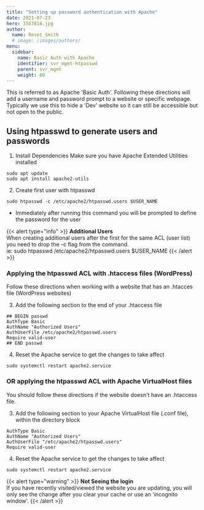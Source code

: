 ```yaml
---
title: "Setting up password authentication with Apache"
date: 2021-07-23
hero: 3567818.jpg
author:
  name: Reset_Smith
  # image: /images/authors/
menu:
  sidebar:
    name: Basic Auth with Apache
    identifier: svr_mgmt-htpasswd
    parent: svr_mgmt
    weight: 60
---
```


This is referred to as Apache 'Basic Auth'. Following these directions will add a username and password prompt to a website or specific webpage. Typically we use this to hide a 'Dev' website so it can still be accessible but not open to the public.

## Using htpasswd to generate users and passwords

1. Install Dependencies
Make sure you have Apache Extended Utilities installed
```
sudo apt update
sudo apt install apache2-utils
```

2. Create first user with htpasswd
```
sudo htpasswd -c /etc/apache2/htpasswd.users $USER_NAME
```
- Immediately after running this command you will be prompted to define the password for the user

{{< alert type="info" >}}
 **Additional Users**\
 When creating additional users after the first for the same ACL (user list) you need to drop the -c flag from the command.\
 ie: sudo htpasswd /etc/apache2/htpasswd.users $USER_NAME
 {{< /alert >}}

### Applying the htpasswd ACL with .htaccess files (WordPress)

Follow these directions when working with a website that has an .htacces file (WordPress websites)

3. Add the following section to the end of your .htaccess file
```
## BEGIN passwd
AuthType Basic
AuthName "Authorized Users"
AuthUserFile /etc/apache2/htpasswd.users
Require valid-user
## END passwd
```

4. Reset the Apache service to get the changes to take affect
```
sudo systemctl restart apache2.service
```

### OR applying the htpasswd ACL with Apache VirtualHost files

You should follow these directions if the website doesn't have an .htaccess file.

3. Add the following section to your Apache VirtualHost file (.conf file), within the directory block
```
AuthType Basic
AuthName "Authorized Users"
AuthUserFile "/etc/apache2/htpasswd.users"
Require valid-user
```

4. Reset the Apache service to get the changes to take affect
```
sudo systemctl restart apache2.service
```
{{< alert type="warning" >}}
**Not Seeing the login**\
If you have recently visited/viewed the website you are updating, you will only see the change after you clear your cache or use an 'incognito window'.
{{< /alert >}}
